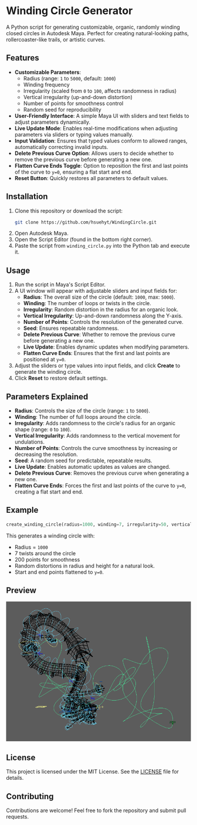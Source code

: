# Winding Circle Generator

A Python script for generating customizable, organic, randomly winding closed circles in Autodesk Maya. Perfect for creating natural-looking paths, rollercoaster-like trails, or artistic curves.

## Features

- **Customizable Parameters**:
  - Radius (range: `1` to `5000`, default: `1000`)
  - Winding frequency
  - Irregularity (scaled from `0` to `100`, affects randomness in radius)
  - Vertical irregularity (up-and-down distortion)
  - Number of points for smoothness control
  - Random seed for reproducibility
- **User-Friendly Interface**: A simple Maya UI with sliders and text fields to adjust parameters dynamically.
- **Live Update Mode**: Enables real-time modifications when adjusting parameters via sliders or typing values manually.
- **Input Validation**: Ensures that typed values conform to allowed ranges, automatically correcting invalid inputs.
- **Delete Previous Curve Option**: Allows users to decide whether to remove the previous curve before generating a new one.
- **Flatten Curve Ends Toggle**: Option to reposition the first and last points of the curve to `y=0`, ensuring a flat start and end.
- **Reset Button**: Quickly restores all parameters to default values.

## Installation

1. Clone this repository or download the script:
   ```bash
   git clone https://github.com/hsuehyt/WindingCircle.git
   ```
2. Open Autodesk Maya.
3. Open the Script Editor (found in the bottom right corner).
4. Paste the script from `winding_circle.py` into the Python tab and execute it.

## Usage

1. Run the script in Maya's Script Editor.
2. A UI window will appear with adjustable sliders and input fields for:
   - **Radius**: The overall size of the circle (default: `1000`, max: `5000`).
   - **Winding**: The number of loops or twists in the circle.
   - **Irregularity**: Random distortion in the radius for an organic look.
   - **Vertical Irregularity**: Up-and-down randomness along the Y-axis.
   - **Number of Points**: Controls the resolution of the generated curve.
   - **Seed**: Ensures repeatable randomness.
   - **Delete Previous Curve**: Whether to remove the previous curve before generating a new one.
   - **Live Update**: Enables dynamic updates when modifying parameters.
   - **Flatten Curve Ends**: Ensures that the first and last points are positioned at `y=0`.
3. Adjust the sliders or type values into input fields, and click **Create** to generate the winding circle.
4. Click **Reset** to restore default settings.

## Parameters Explained

- **Radius**: Controls the size of the circle (range: `1` to `5000`).
- **Winding**: The number of full loops around the circle.
- **Irregularity**: Adds randomness to the circle's radius for an organic shape (range: `0` to `100`).
- **Vertical Irregularity**: Adds randomness to the vertical movement for undulations.
- **Number of Points**: Controls the curve smoothness by increasing or decreasing the resolution.
- **Seed**: A random seed for predictable, repeatable results.
- **Live Update**: Enables automatic updates as values are changed.
- **Delete Previous Curve**: Removes the previous curve when generating a new one.
- **Flatten Curve Ends**: Forces the first and last points of the curve to `y=0`, creating a flat start and end.

## Example

```python
create_winding_circle(radius=1000, winding=7, irregularity=50, vertical_irregularity=0.4, num_points=200, seed=123, delete_previous=True, flatten_ends=True)
```

This generates a winding circle with:
- Radius = `1000`
- 7 twists around the circle
- 200 points for smoothness
- Random distortions in radius and height for a natural look.
- Start and end points flattened to `y=0`.

## Preview

![Preview of winding circle in Maya](WindingCircleGeneratorScene.png)

## License

This project is licensed under the MIT License. See the [LICENSE](LICENSE) file for details.

## Contributing

Contributions are welcome! Feel free to fork the repository and submit pull requests.

